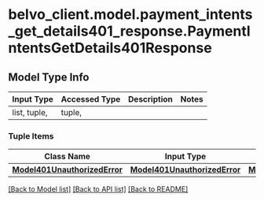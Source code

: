 # belvo_client.model.payment_intents_get_details401_response.PaymentIntentsGetDetails401Response

## Model Type Info
Input Type | Accessed Type | Description | Notes
------------ | ------------- | ------------- | -------------
list, tuple,  | tuple,  |  | 

### Tuple Items
Class Name | Input Type | Accessed Type | Description | Notes
------------- | ------------- | ------------- | ------------- | -------------
[**Model401UnauthorizedError**](Model401UnauthorizedError.md) | [**Model401UnauthorizedError**](Model401UnauthorizedError.md) | [**Model401UnauthorizedError**](Model401UnauthorizedError.md) |  | 

[[Back to Model list]](../../README.md#documentation-for-models) [[Back to API list]](../../README.md#documentation-for-api-endpoints) [[Back to README]](../../README.md)

